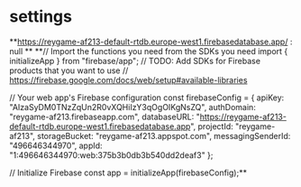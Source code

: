# settings


**https://reygame-af213-default-rtdb.europe-west1.firebasedatabase.app/
:
null
**
**// Import the functions you need from the SDKs you need
import { initializeApp } from "firebase/app";
// TODO: Add SDKs for Firebase products that you want to use
// https://firebase.google.com/docs/web/setup#available-libraries

// Your web app's Firebase configuration
const firebaseConfig = {
  apiKey: "AIzaSyDM0TNzZqUn2R0vXQHiIzY3qOgOIKgNsZQ",
  authDomain: "reygame-af213.firebaseapp.com",
  databaseURL: "https://reygame-af213-default-rtdb.europe-west1.firebasedatabase.app",
  projectId: "reygame-af213",
  storageBucket: "reygame-af213.appspot.com",
  messagingSenderId: "496646344970",
  appId: "1:496646344970:web:375b3b0db3b540dd2deaf3"
};

// Initialize Firebase
const app = initializeApp(firebaseConfig);**
